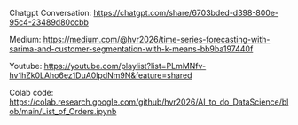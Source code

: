 

Chatgpt Conversation: https://chatgpt.com/share/6703bded-d398-800e-95c4-23489d80ccbb

Medium: https://medium.com/@hvr2026/time-series-forecasting-with-sarima-and-customer-segmentation-with-k-means-bb9ba197440f

Youtube: https://youtube.com/playlist?list=PLmMNfv-hv1hZk0LAho6ez1DuA0lpdNm9N&feature=shared

Colab code: https://colab.research.google.com/github/hvr2026/AI_to_do_DataScience/blob/main/List_of_Orders.ipynb
